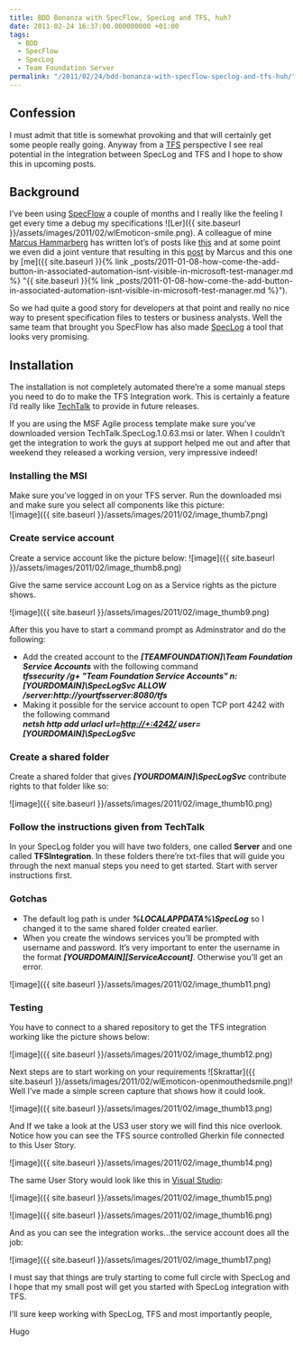 ```yaml
---
title: BDD Bonanza with SpecFlow, SpecLog and TFS, huh?
date: 2011-02-24 16:37:00.000000000 +01:00
tags:
  - BDD
  - SpecFlow
  - SpecLog
  - Team Foundation Server
permalink: "/2011/02/24/bdd-bonanza-with-specflow-speclog-and-tfs-huh/"
---
```


## Confession

I must admit that title is somewhat provoking and that will certainly get some people really going. Anyway from a [TFS](http://msdn.microsoft.com/en-us/vstudio/ff637362) perspective I see real potential in the integration between SpecLog and TFS and I hope to show this in upcoming posts.

## Background

I’ve been using [SpecFlow](http://specflow.org/) a couple of months and I really like the feeling I get every time a debug my specifications ![Ler]({{ site.baseurl }}/assets/images/2011/02/wlEmoticon-smile.png). A colleague of mine [Marcus Hammarberg](http://www.marcusoft.net "Marcus Hammarberg") has written lot’s of posts like [this](http://www.marcusoft.net/2011/02/specification-by-example-with.html "http://www.marcusoft.net/2011/02/specification-by-example-with.html") and at some point we even did a joint venture that resulting in this [post](http://www.marcusoft.net/2011/01/specification-by-example-with-specflow.html "http://www.marcusoft.net/2011/01/specification-by-example-with-specflow.html") by Marcus and this one by [me]({{ site.baseurl }}{% link _posts/2011-01-08-how-come-the-add-button-in-associated-automation-isnt-visible-in-microsoft-test-manager.md %} "{{ site.baseurl }}{% link _posts/2011-01-08-how-come-the-add-button-in-associated-automation-isnt-visible-in-microsoft-test-manager.md %}").

So we had quite a good story for developers at that point and really no nice way to present specification files to testers or business analysts. Well the same team that brought you SpecFlow has also made [SpecLog](http://www.speclog.net/) a tool that looks very promising.

## Installation

The installation is not completely automated there’re a some manual steps you need to do to make the TFS Integration work. This is certainly a feature I’d really like [TechTalk](http://www.techtalk.at/) to provide in future releases.

If you are using the MSF Agile process template make sure you’ve downloaded version TechTalk.SpecLog.1.0.63.msi or later. When I couldn’t get the integration to work the guys at support helped me out and after that weekend they released a working version, very impressive indeed!

### Installing the MSI

Make sure you’ve logged in on your TFS server. Run the downloaded msi and make sure you select all components like this picture:  
 ![image]({{ site.baseurl }}/assets/images/2011/02/image_thumb7.png)

### Create service account

Create a service account like the picture below: ![image]({{ site.baseurl }}/assets/images/2011/02/image_thumb8.png)

Give the same service account Log on as a Service rights as the picture shows.

![image]({{ site.baseurl }}/assets/images/2011/02/image_thumb9.png)

After this you have to start a command prompt as Adminstrator and do the following:

- Add the created account to the _**[TEAMFOUNDATION]\Team Foundation Service Accounts**_ with the following command  
  _**tfssecurity /g+ "Team Foundation Service Accounts" n:[YOURDOMAIN]\SpecLogSvc ALLOW /server:http://yourtfsserver:8080/tfs**_
- Making it possible for the service account to open TCP port 4242 with the following command  
  _**netsh http add urlacl url=[http://+:4242/](http://+:4242/) user=[YOURDOMAIN]\SpecLogSvc**_

### Create a shared folder

Create a shared folder that gives _**[YOURDOMAIN]\SpecLogSvc**_ contribute rights to that folder like so:

![image]({{ site.baseurl }}/assets/images/2011/02/image_thumb10.png)

### Follow the instructions given from TechTalk

In your SpecLog folder you will have two folders, one called **Server** and one called **TFSIntegration**. In these folders there’re txt-files that will guide you through the next manual steps you need to get started. Start with server instructions first.

### Gotchas

- The default log path is under _**%LOCALAPPDATA%\SpecLog**_ so I changed it to the same shared folder created earlier.
- When you create the windows services you’ll be prompted with username and password. It’s very important to enter the username in the format _**[YOURDOMAIN]\[ServiceAccount]**_. Otherwise you’ll get an error.

![image]({{ site.baseurl }}/assets/images/2011/02/image_thumb11.png)

### Testing

You have to connect to a shared repository to get the TFS integration working like the picture shows below:

![image]({{ site.baseurl }}/assets/images/2011/02/image_thumb12.png)

Next steps are to start working on your requirements ![Skrattar]({{ site.baseurl }}/assets/images/2011/02/wlEmoticon-openmouthedsmile.png)! Well I’ve made a simple screen capture that shows how it could look.

![image]({{ site.baseurl }}/assets/images/2011/02/image_thumb13.png)

And If we take a look at the US3 user story we will find this nice overlook. Notice how you can see the TFS source controlled Gherkin file connected to this User Story.

![image]({{ site.baseurl }}/assets/images/2011/02/image_thumb14.png)

The same User Story would look like this in [Visual Studio](http://www.microsoft.com/visualstudio/en-us "Visual Studio"):

![image]({{ site.baseurl }}/assets/images/2011/02/image_thumb15.png)

![image]({{ site.baseurl }}/assets/images/2011/02/image_thumb16.png)

And as you can see the integration works...the service account does all the job:

![image]({{ site.baseurl }}/assets/images/2011/02/image_thumb17.png)

I must say that things are truly starting to come full circle with SpecLog and I hope that my small post will get you started with SpecLog integration with TFS.

I’ll sure keep working with SpecLog, TFS and most importantly people,

Hugo
